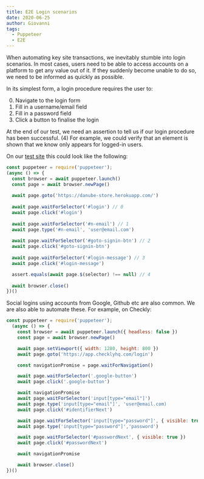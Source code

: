```yaml
---
title: E2E Login scenarios
date: 2020-06-25
author: Giovanni
tags: 
  - Puppeteer
  - E2E
---
```


When automating key site transactions, we inevitably stumble into login scenarios. In most cases, users need to be able to access accounts on a platform to get any value out of it. If they suddenly become unable to do so, we need to be informed as quickly as possible.

In its simplest form, a login procedure requires the user to:

0. Navigate to the login form
1. Fill in a username/email field
2. Fill in a password field
3. Click a button to finalise the login

At the end of our test, we need an assertion to tell us if our login procedure has been successful. (4) For example, we could verify that an element is shown that we know only appears for logged-in users.

On our [test site](https://danube-store.herokuapp.com/) this could look like the following:

```jsx
const puppeteer = require('puppeteer');
(async () => {
  const browser = await puppeteer.launch()
  const page = await browser.newPage()
  
  await page.goto('https://danube-store.herokuapp.com/')
    
  await page.waitForSelector('#login') // 0
  await page.click('#login')
  
  await page.waitForSelector('#n-email') // 1
  await page.type('#n-email', 'user@email.com')
  
  await page.waitForSelector('#goto-signin-btn') // 2
  await page.click('#goto-signin-btn')
  
  await page.waitForSelector('#login-message') // 3
  await page.click('#login-message')

  assert.equals(await page.$(selector) !== null) // 4
  
  await browser.close()
})()
```

Social logins using accounts from Google, Github etc are also common. We are also able to automate these. For example, on Checkly:

```jsx
const puppeteer = require('puppeteer');
  (async () => {
    const browser = await puppeteer.launch({ headless: false })
    const page = await browser.newPage()

    await page.setViewport({ width: 1280, height: 800 })
    await page.goto('https://app.checklyhq.com/login')

    const navigationPromise = page.waitForNavigation()

    await page.waitForSelector('.google-button')
    await page.click('.google-button')

    await navigationPromise
    await page.waitForSelector('input[type="email"]')
    await page.type('input[type="email"]', 'user@email.com)
    await page.click('#identifierNext')

    await page.waitForSelector('input[type="password"]', { visible: true })
    await page.type('input[type="password"]','password')

    await page.waitForSelector('#passwordNext', { visible: true })
    await page.click('#passwordNext')

    await navigationPromise

    await browser.close()
})()
```
